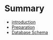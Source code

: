 # Summary

* [introduction](README.md)
* [Preparation](preparation.md)
* [Database Schema](database_schema.md)

